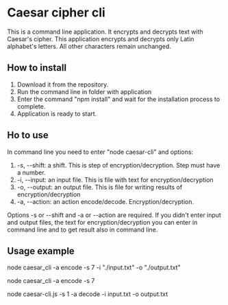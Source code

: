 # Caesar cipher cli

This is a command line application. It encrypts and decrypts text with Caesar's cipher.
This application encrypts and decrypts only Latin alphabet's letters.
All other characters remain unchanged.

## How to install
1. Download it from the repository.
2. Run the command line in folder with application
3. Enter the command "npm install" and wait for the installation process to complete.
4. Application is ready to start.

## Ho to use
In command line you need to enter "node caesar-cli" and options:
1. -s, --shift: a shift. This is step of encryption/decryption. Step must have a number.
2. -i, --input: an input file. This is file with text for encryption/decryption
3. -o, --output: an output file. This is file for writing results of encryption/decryption
4. -a, --action: an action encode/decode. Encryption/decryption.

Options -s or --shift and -a or --action are required.
If you didn't enter input and output files, the text for encryption/decryption you can
enter in command line and to get result also in command line.

## Usage example
node caesar_cli -a encode -s 7 -i "./input.txt" -o "./output.txt"

node caesar_cli -a encode -s 7

node caesar-cli.js -s 1  -a decode -i input.txt -o output.txt
